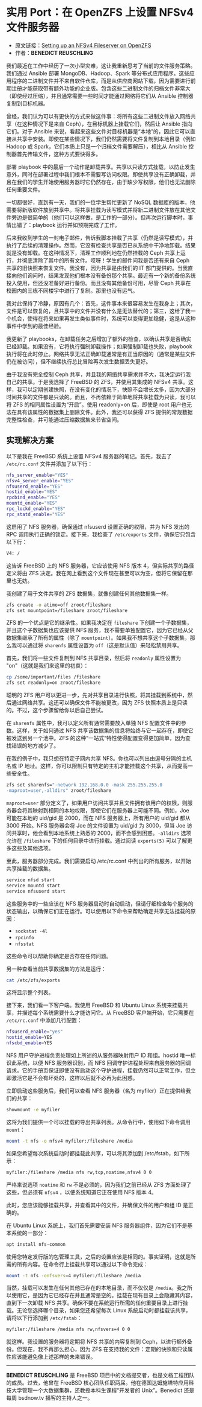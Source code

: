 # 实用 Port：在 OpenZFS 上设置 NFSv4 文件服务器

- 原文链接：[Setting up an NFSv4 Fileserver on OpenZFS](https://freebsdfoundation.org/wp-content/uploads/2022/06/Practicalports.pdf)
- 作者：**BENEDICT REUSCHLING**

我们最近在工作中经历了一次小型灾难，这让我重新思考了当前的文件服务策略。我们通过 Ansible 部署 MongoDB、Hadoop、Spark 等分布式应用程序。这些应用程序的二进制文件并不来自软件仓库，而是从供应商网站下载，因为需要进行前期注册才能获取带有额外功能的企业版。包含这些二进制文件的归档文件非常大（即使经过压缩），并且通常需要一些时间才能通过网络将它们从 Ansible 控制器复制到目标机器。

曾经，我们认为可以有更快的方式来做这件事：将所有这些二进制文件放入网络共享（在这种情况下是来自 Ceph），在目标机器上挂载它们，然后让 Ansible 指向它们。对于 Ansible 来说，看起来这些文件对目标机器是“本地”的，因此它可以直接从共享中安装。即使在某些情况下，我们仍然需要将文件复制到本地目录（例如 Hadoop 或 Spark，它们本质上只是一个归档文件需要解压），相比从 Ansible 控制器首先传输文件，这种方式要快得多。

部署 playbook 中的最后一个动作是卸载共享。共享以只读方式挂载，以防止发生意外，同时在部署过程中我们根本不需要写访问权限。即使共享没有正确卸载，并且在我们的学生开始使用服务器时它仍然存在，由于缺少写权限，他们也无法删除任何重要文件。

一切都很好，直到有一天，我们的一位学生帮忙更新了 NoSQL 数据库的版本，他需要将新版软件放到共享中。将共享挂载为读写模式并将新二进制文件放在其他文件旁边是很简单的（他们可以这样做，是工作的一部分）。但再次运行脚本时，事情出错了：playbook 运行并如预期完成了工作。

后来我收到学生的一封电子邮件，告诉我脚本挂载了共享（仍然是读写模式），并执行了后续的清理操作。然而，它没有检查共享是否已从系统中干净地卸载。结果就是没有卸载。在这种情况下，清理工作顺利地在仍然挂载的 Ceph 共享上运行，并彻底清除了其中的所有文件。哎呀！学生的邮件问我是否还有来自 Ceph 共享的旧快照来恢复文件。我没有，因为共享是由我们的 IT 部门提供的。当我直接向他们询问时，结果发现他们根本没有备份那个共享。最近有一个新的备份系统投入使用，但还没准备好进行备份。而且没有其他备份可用，尽管 Ceph 共享在校园内的三栋不同楼宇中进行了复制。那里也没有运气。

我对此保持了冷静，原因有几个：首先，这件事本来很容易发生在我身上；其次，文件是可以恢复的，且共享中的文件并没有什么是无法替代的；第三，这给了我一个机会，使得在将来如果再发生类似事件时，系统可以变得更加稳健，这是从这种事件中学到的最佳经验。

我更新了 playbooks，在卸载任务之后增加了额外的检查，以确认共享是否确实已经卸载。如果没有，它将执行强制卸载操作；如果强制卸载也失败，playbook 执行将在此时停止。网络共享无法正确卸载通常是有正当原因的（通常是某些文件仍在被访问），但不继续执行总比冒险再次发生数据丢失更好。

由于我没有完全控制 Ceph 共享，并且我的网络共享需求并不大，我决定运行我自己的共享。于是我选择了 FreeBSD 的 ZFS，并使用其集成的 NFSv4 共享。这样，我可以定期创建快照，在没有变化的情况下，快照不会增长太多，因为大部分时间共享的文件都是只读的。而且，不再依赖于简单地将共享挂载为只读，我可以将 ZFS 的相同属性设置为“开启”。使用 readonly=on 后，即使是 root 用户也无法在具有该属性的数据集上删除文件。此外，我还可以获得 ZFS 提供的常规数据完整性检查，并可能通过压缩数据集来节省空间。



## 实现解决方案  
以下是我在 FreeBSD 系统上设置 NFSv4 服务器的笔记。首先，我去了 `/etc/rc.conf` 文件并添加了以下行：

```sh
nfs_server_enable="YES"
nfsv4_server_enable="YES"
nfsuserd_enable="YES"
hostid_enable="YES"
rpcbind_enable="YES"
mountd_enable="YES"
rpc_lockd_enable="YES"
rpc_statd_enable="YES"
```

这启用了 NFS 服务器，确保通过 nfsuserd 设置正确的权限，并为 NFS 发出的 RPC 调用执行正确的锁定。接下来，我检查了 `/etc/exports` 文件，确保它只包含以下行：

```sh
V4: /
```

这告诉 FreeBSD 上的 NFS 服务器，它应该使用 NFS 版本 4，但实际共享的路径定义将由 ZFS 决定。我在网上看到这个文件现在甚至可以为空，但将它保留在那里也无妨。  

我创建了用于文件共享的 ZFS 数据集，就像创建任何其他数据集一样。

```sh
zfs create -o atime=off zroot/fileshare
zfs set mountpoint=/fileshare zroot/fileshare
```

ZFS 的一个优点是它的继承性。如果我决定在 `fileshare` 下创建一个子数据集，并且这个子数据集也应该提供 NFS 服务，我不需要单独配置它，因为它已经从父数据集继承了所有的属性（除了 `mountpoint`）。如果我不想共享这个子数据集，那么我可以通过将 `sharenfs` 属性设置为 `off`（这是默认值）来轻松禁用共享。

首先，我们将一些文件复制到 NFS 共享目录，然后将 `readonly` 属性设置为 "on"（这就是我们来这里的初衷）：

```sh
cp /some/important/files /fileshare
zfs set readonly=on zroot/fileshare
```

聪明的 ZFS 用户可以更进一步，先对共享目录进行快照，将其挂载到系统中，然后通过网络共享。这还可以确保文件不能被更改，因为 ZFS 快照本质上是只读的。不过，这个步骤留给你以后自己尝试。

在 `sharenfs` 属性中，我可以定义所有通常需要放入单独 NFS 配置文件中的参数。这样，关于如何通过 NFS 共享该数据集的信息将始终与它一起存在，即使它被发送到另一个池中。ZFS 的这种“一站式”特性使得配置变得更加简单，因为查找错误的地方减少了。

在我的例子中，我只想在特定子网内共享 NFS。你也可以列出由逗号分隔的主机名或 IP 地址。这样，你可以限制只有特定的主机才能挂载这个共享，从而提高一些安全性。

```sh
zfs set sharenfs="-network 192.168.0.0 -mask 255.255.255.0
-maproot=user,-alldirs" zroot/fileshare
```

`maproot=user` 部分定义了，如果用户访问共享并且文件拥有该用户的权限，则服务器会将其映射到相同的本地权限，即使它们在服务器上可能不同。例如，Joe 可能在本地的 uid/gid 是 2000，而在 NFS 服务器上，所有用户的 uid/gid 都从 3000 开始。NFS 服务器会将 Joe 的文件设置为 uid/gid 为 3000，但当 Joe 访问共享时，他会看到本地系统上熟悉的 2000，而不会感到困惑。`-alldirs` 选项允许在 `/fileshare` 下的任何目录中进行挂载。通过阅读 `exports(5)` 可以了解更多这些及其他选项。

至此，服务器部分完成。我们需要启动 /etc/rc.conf 中列出的所有服务，以开始共享挂载的数据集。

```sh
service nfsd start
service mountd start
service nfsuserd start
```
这些服务中的一些应该在 NFS 服务器启动时自动启动，但请仔细检查每个服务的状态输出，以确保它们正在运行。可以使用以下命令来帮助确定共享无法挂载的原因：

- `sockstat -4l`
- `rpcinfo`
- `nfsstat`

这些命令可以帮助你确定是否存在任何问题。

另一种查看当前共享数据集的方法是运行：

```sh
cat /etc/zfs/exports
```

这将显示整个列表。

接下来，我们看一下客户端。我使用 FreeBSD 和 Ubuntu Linux 系统来挂载共享，并描述每个系统需要什么才能访问它。从 FreeBSD 客户端开始，它只需要在 `/etc/rc.conf` 中添加几行配置：

```sh
nfsuserd_enable="yes"
hostid_enable=YES
nfscbd_enable=YES
```

NFS 用户守护进程负责处理如上所述的从服务器映射用户 ID 和组。hostid 唯一标识此系统，以便 NFS 服务器识别，而 NFS 回调守护进程处理来自服务器的回调请求。它的手册页保证即使没有启动这个守护进程，挂载仍然可以正常工作，但立即激活它是不会有坏处的，这样以后就不必再为此困惑。

立即启动这些服务后，我们可以查看 NFS 服务器（名为 myfiler）正在提供给我们的共享：

```sh
showmount -e myfiler
```

这将为我们提供一个可以挂载的导出共享列表。从命令行中，使用如下命令调用 `mount`：

```sh
mount -t nfs -o nfsv4 myfiler:/fileshare /media
```

如果您希望每次系统启动时都挂载此共享，可以将其添加到 /etc/fstab，如下所示：

```sh
myfiler:/fileshare /media nfs rw,tcp,noatime,nfsv4 0 0
```

严格来说选项 `noatime` 和 `rw` 不是必须的，因为我们之前已经从 ZFS 方面处理了这些，但必须有 `nfsv4` ，以便系统知道它正在使用 NFS 版本 4。

此时，您应该能够挂载共享，并查看其中的文件，并确保文件的用户和组 ID 是正确的。

在 Ubuntu Linux 系统上，我们首先需要安装 NFS 服务器组件，因为它们不是基本系统的一部分：

```sh
apt install nfs-common
```

使用您特定发行版的包管理工具，之后的设置应该是相同的。事实证明，这就是所需的所有内容。在命令行上挂载共享可以通过以下命令完成：

```sh
mount -t nfs -onfsvers=4 myfiler:/fileshare /media
```

当然，挂载可以发生在任何其他已存在的本地目录，而不仅仅是 `/media`。我之所以使用它，是因为它已经存在并且通常是空的。挂载在现有目录上会隐藏其内容，直到下一次卸载 NFS 共享。确保不要在系统运行所需的任何重要目录上进行挂载。无论您选择哪个目录，如果您还希望每次 Linux 系统启动时都挂载该共享，请将以下行添加到 `/etc/fstab`：

```sh
myfiler:/fileshare /media nfs rw,nfsvers=4 0 0
```

就这样。我设置的服务器将定期将 NFS 共享的内容复制到 Ceph，以进行额外备份。但现在，我不再那么担心，因为 ZFS 在支持我的文件：定期的快照和只读属性应该能避免像上述那样的未来错误。

---

**BENEDICT REUSCHLING** 是 FreeBSD 项目中的文档提交者，也是文档工程团队的成员。过去，他曾在 FreeBSD 核心团队任职两届。他在德国达姆施塔特应用科技大学管理一个大数据集群，还教授本科生课程“开发者的 Unix”。Benedict 还是每周 bsdnow.tv 播客的主持人之一。
